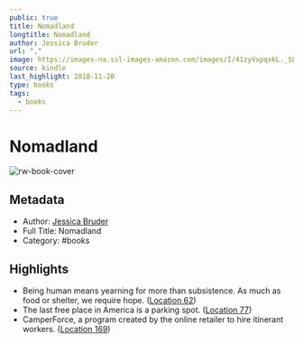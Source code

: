 ```yaml
---
public: true
title: Nomadland
longtitle: Nomadland
author: Jessica Bruder
url: ","
image: https://images-na.ssl-images-amazon.com/images/I/41zyVxpqxkL._SL200_.jpg
source: kindle
last_highlight: 2018-11-28
type: books
tags:
  - books
---
```

# Nomadland

![rw-book-cover](https://images-na.ssl-images-amazon.com/images/I/41zyVxpqxkL._SL200_.jpg)

## Metadata
- Author: [Jessica Bruder ](Jessica%20Bruder.md)
- Full Title: Nomadland
- Category: #books

## Highlights
- Being human means yearning for more than subsistence. As much as food or shelter, we require hope. ([Location 62](https://readwise.io/to_kindle?action=open&asin=B06XH3D8VG&location=62))
- The last free place in America is a parking spot. ([Location 77](https://readwise.io/to_kindle?action=open&asin=B06XH3D8VG&location=77))
- CamperForce, a program created by the online retailer to hire itinerant workers. ([Location 169](https://readwise.io/to_kindle?action=open&asin=B06XH3D8VG&location=169))
